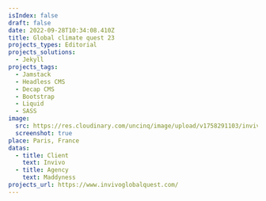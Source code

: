 ```yaml
---
isIndex: false
draft: false
date: 2022-09-28T10:34:08.410Z
title: Global climate quest 23
projects_types: Editorial
projects_solutions:
  - Jekyll
projects_tags:
  - Jamstack
  - Headless CMS
  - Decap CMS
  - Bootstrap
  - Liquid
  - SASS
image:
  src: https://res.cloudinary.com/uncinq/image/upload/v1758291103/invivoglobalquest_ki2lob.png
  screenshot: true
place: Paris, France
datas:
  - title: Client
    text: Invivo
  - title: Agency
    text: Maddyness
projects_url: https://www.invivoglobalquest.com/
---
```


